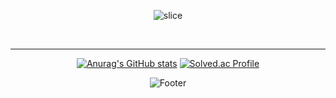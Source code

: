<div align="center">

  ![slice](https://capsule-render.vercel.app/api?type=slice&color=auto&height=200&text=Hi%20there👋&fontAlign=70&rotate=13&fontAlignY=25&desc=yerim's%20GitHub&descAlign=70.&descAlignY=44)
  


<br>

  <hr>
  
[![Anurag's GitHub stats](https://github-readme-stats.vercel.app/api?username=dahui0525&hide_title=true&show_icons=true&include_all_commits=true&disable_animations=true&theme=vue)](https://github.com/anuraghazra/github-readme-stats) [![Solved.ac Profile](http://mazassumnida.wtf/api/v2/generate_badge?boj=a6273309)](https://solved.ac/a6273309/)


  ![Footer](https://capsule-render.vercel.app/api?type=waving&color=auto&height=200&section=footer)
</div>
